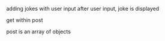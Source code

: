 
adding jokes with user input
after user input, joke is displayed

get within post

post is an array of objects
